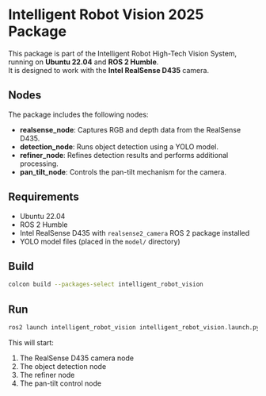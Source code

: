 # Intelligent Robot Vision 2025 Package

This package is part of the Intelligent Robot High-Tech Vision System, running on **Ubuntu 22.04** and **ROS 2 Humble**.  
It is designed to work with the **Intel RealSense D435** camera.

## Nodes

The package includes the following nodes:
- **realsense_node**: Captures RGB and depth data from the RealSense D435.
- **detection_node**: Runs object detection using a YOLO model.
- **refiner_node**: Refines detection results and performs additional processing.
- **pan_tilt_node**: Controls the pan-tilt mechanism for the camera.

## Requirements

- Ubuntu 22.04
- ROS 2 Humble
- Intel RealSense D435 with `realsense2_camera` ROS 2 package installed
- YOLO model files (placed in the `model/` directory)

## Build

```bash
colcon build --packages-select intelligent_robot_vision
```

## Run

```bash
ros2 launch intelligent_robot_vision intelligent_robot_vision.launch.py
```

This will start:
1. The RealSense D435 camera node
2. The object detection node
3. The refiner node
4. The pan-tilt control node
